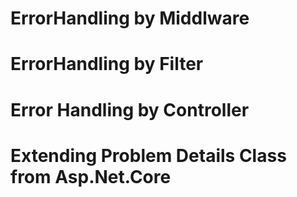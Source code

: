 # ErrorHandling by Middlware
# ErrorHandling by Filter
# Error Handling by Controller
# Extending Problem Details Class from Asp.Net.Core
